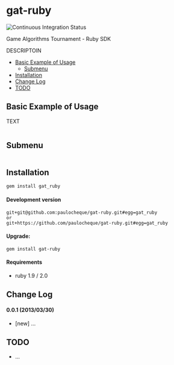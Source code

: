 gat-ruby
====================

![Continuous Integration Status](https://secure.travis-ci.org/gatournament/gat-ruby.png)

Game Algorithms Tournament - Ruby SDK

DESCRIPTOIN

* [Basic Example of Usage](#basic-example-of-usage)
  * [Submenu](#submenu)
* [Installation](#installation)
* [Change Log](#change-log)
* [TODO](#todo)

Basic Example of Usage
------------------------

TEXT

```ruby
```

Submenu
------------
```ruby
```


Installation
------------

```
gem install gat_ruby
```

#### Development version

```
git+git@github.com:paulocheque/gat-ruby.git#egg=gat_ruby
or
git+https://github.com/paulocheque/gat-ruby.git#egg=gat_ruby
```

#### Upgrade:

```
gem install gat-ruby
```

#### Requirements

* ruby 1.9 / 2.0


Change Log
-------------

#### 0.0.1 (2013/03/30)

* [new] ...


TODO
-------------

* ...
